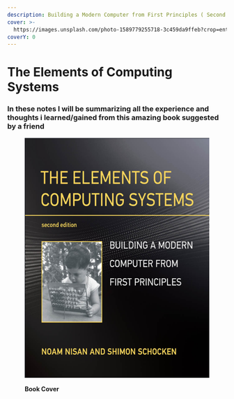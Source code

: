 ```yaml
---
description: Building a Modern Computer from First Principles ( Second Edition )
cover: >-
  https://images.unsplash.com/photo-1589779255718-3c459da9ffeb?crop=entropy&cs=srgb&fm=jpg&ixid=M3wxOTcwMjR8MHwxfHNlYXJjaHw3fHxtb3RoZXJib2FyZHxlbnwwfHx8fDE3MTc4NjcyMDh8MA&ixlib=rb-4.0.3&q=85
coverY: 0
---
```


# The Elements of Computing Systems

### In these notes I will be summarizing all the experience and thoughts i learned/gained from this amazing book suggested by a friend

<figure><img src="../.gitbook/assets/image.png" alt=""><figcaption><p><strong>Book Cover</strong></p></figcaption></figure>

